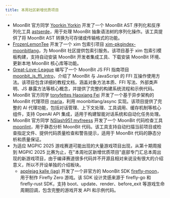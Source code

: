 ```yaml
---
title: 本周社区新增优质项目
---
```


- MoonBit 官方同学 [Yoorkin Yorkin](https://github.com/Yoorkin) 开发了一个 MoonBit AST 序列化和反序列化工具 [astserde](https://github.com/Yoorkin/astserde)，用于处理 MoonBit 抽象语法树的序列化操作。该工具提供了将 MoonBit AST 转换为可存储或传输格式的功能。
- [FrozenLemonTee](https://github.com/FrozenLemonTee) 开发了一个 xim 包索引项目 [xim-pkgindex-moonbitlang](https://github.com/FrozenLemonTee/xim-pkgindex-moonbitlang)，为 MoonBit 社区提供包索引服务。该项目基于 xim 包索引模板构建，支持自动安装 MoonBit 开发者集成工具、下载安装 MoonBit 环境、更新本地 MoonBit 核心库等功能。
- [Great-Love-League](https://github.com/Great-Love-League) 编写了一个 MoonBit JS FFI 指南项目 [moonbit_js_ffi_intro](https://github.com/Great-Love-League/moonbit_js_ffi_intro)，介绍了 MoonBit 与 JavaScript 的 FFI 互操作使用方法。该项目包含详细的教程文档，涵盖对象方法本质、FFI 写法、外部类声明、JS 暴露方法等核心概念，并提供了完整的构建系统流程和示例代码。
- MoonBit 官方同学 [tonyfettes Haoxiang Fei](https://github.com/tonyfettes) 开发了一个基于异步架构的 MoonBit 代理项目 [maria](https://github.com/moonbitlang/maria)，利用 moonbitlang/async 实现。该项目提供了完整的 AI 代理功能，包括对话管理、上下文处理、工具调用、缓存机制等核心组件，支持 OpenAI API 集成，适用于构建智能对话系统和自动化任务处理。
- MoonBit 官方同学 [NSlash951 myfreess](https://github.com/myfreess) 开发了一个 MoonBit 代码检查工具 [moonlint](https://github.com/moonbit-community/moonlint)，用于静态分析 MoonBit 代码。该工具支持自动扫描当前项目或检查指定文件、提供代码质量检查和警告提示，适用于 MoonBit 代码的静态分析和质量保证。
- 为适应 MGPIC 2025 游戏赛道可能出现的大量游戏项目出现，从第十期周报到 MGPIC 2025 比赛为止，在"本周社区新增优质项目"底部专门汇总本周出现的新游戏项目，由于编译赛道很多代码并不开源且相对来说没有很大的介绍意义，所以不开设单独的介绍板块。
    - [applejag kalle (jag)](https://github.com/applejag) 开发了一个非官方的 MoonBit SDK [firefly-moon](https://github.com/applejag/firefly-moon)，用于制作 Firefly Zero 游戏。该 SDK 设计灵感来源于 firefly-go 和 firefly-rust SDK，支持 boot、update、render、before_exit 等游戏生命周期回调，包含完整的游戏开发 API 和示例代码。
